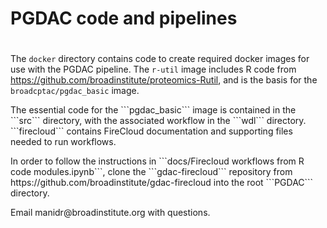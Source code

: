 # 
# PGDAC code and pipelines
#

The ```docker``` directory contains code to create required docker images for use with the PGDAC pipeline. 
The ```r-util``` image includes R code from https://github.com/broadinstitute/proteomics-Rutil, 
and is the basis for the ```broadcptac/pgdac_basic``` image.

<p> The essential code for the ```pgdac_basic``` image is contained in the ```src``` directory, 
with the associated workflow in the ```wdl``` directory. ```firecloud``` contains 
FireCloud documentation and supporting files needed to run workflows.

<p> In order to follow the instructions in ```docs/Firecloud workflows from R code modules.ipynb```, 
clone the ```gdac-firecloud``` repository from https://github.com/broadinstitute/gdac-firecloud
into the root ```PGDAC``` directory.

<p> Email manidr@broadinstitute.org with questions.
